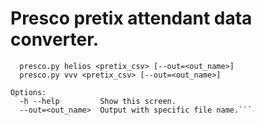 # Presco pretix attendant data converter.

```Usage:
  presco.py helios <pretix_csv> [--out=<out_name>]
  presco.py vvv <pretix_csv> [--out=<out_name>]

Options:
  -h --help         Show this screen.
  --out=<out_name>  Output with specific file name.```
